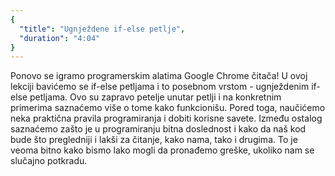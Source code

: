 ```yaml
---
{
  "title": "Ugnježdene if-else petlje",
  "duration": "4:04"
}
---
```


Ponovo se igramo programerskim alatima Google Chrome čitača! U ovoj lekciji bavićemo se if-else petljama i to posebnom vrstom - ugnježdenim if-else petljama. Ovo su zapravo petelje unutar petlji i na konkretnim primerima saznaćemo više o tome kako funkcionišu. Pored toga, naučićemo neka praktična pravila programiranja i dobiti korisne savete. Između ostalog saznaćemo zašto je u programiranju bitna doslednost i kako da naš kod bude što pregledniji i lakši za čitanje, kako nama, tako i drugima. To je veoma bitno kako bismo lako mogli da pronađemo greške, ukoliko nam se slučajno potkradu.
